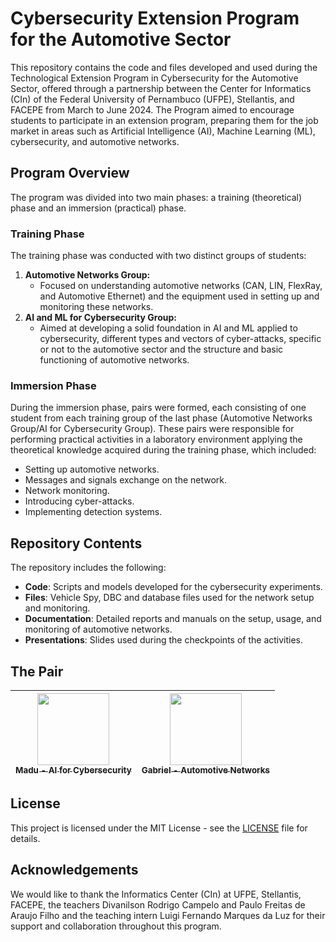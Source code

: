 # Cybersecurity Extension Program for the Automotive Sector
This repository contains the code and files developed and used during the Technological Extension Program in Cybersecurity for the Automotive Sector, offered through a partnership between the Center for Informatics (CIn) of the Federal University of Pernambuco (UFPE), Stellantis, and FACEPE from March to June 2024. The Program aimed to encourage students to participate in an extension program, preparing them for the job market in areas such as Artificial Intelligence (AI), Machine Learning (ML), cybersecurity, and automotive networks.

## Program Overview
The program was divided into two main phases: a training (theoretical) phase and an immersion (practical) phase.

### Training Phase
The training phase was conducted with two distinct groups of students:
1. **Automotive Networks Group:**
   - Focused on understanding automotive networks (CAN, LIN, FlexRay, and Automotive Ethernet) and the equipment used in setting up and monitoring these networks.
2. **AI and ML for Cybersecurity Group:**
   - Aimed at developing a solid foundation in AI and ML applied to cybersecurity, different types and vectors of cyber-attacks, specific or not to the automotive sector and the structure and basic functioning of automotive networks.

### Immersion Phase
During the immersion phase, pairs were formed, each consisting of one student from each training group of the last phase (Automotive Networks Group/AI for Cybersecurity Group). These pairs were responsible for performing practical activities in a laboratory environment applying the theoretical knowledge acquired during the training phase, which included:

- Setting up automotive networks.
- Messages and signals exchange on the network.
- Network monitoring.
- Introducing cyber-attacks.
- Implementing detection systems.

## Repository Contents
The repository includes the following:

- **Code**: Scripts and models developed for the cybersecurity experiments.
- **Files**: Vehicle Spy, DBC and database files used for the network setup and monitoring.
- **Documentation**: Detailed reports and manuals on the setup, usage, and monitoring of automotive networks.
- **Presentations**: Slides used during the checkpoints of the activities.

## The Pair
| [<img src="https://avatars.githubusercontent.com/u/103337809" width=115><br><sub>Madu - AI for Cybersecurity</sub>](https://github.com/maduMelo) | [<img src="https://avatars.githubusercontent.com/u/68998580" width=115><br><sub>Gabriel - Automotive Networks</sub>](https://github.com/zGabrie1) |
|:--------------------------------------------------------------------------------------------------------------------------------------------:|:--------------------------------------------------------------------------------------------------------------------------------------------:|

## License
This project is licensed under the MIT License - see the [LICENSE](LICENSE) file for details.

## Acknowledgements
We would like to thank the Informatics Center (CIn) at UFPE, Stellantis, FACEPE, the teachers Divanilson Rodrigo Campelo and Paulo Freitas de Araujo Filho and the teaching intern Luigi Fernando Marques da Luz for their support and collaboration throughout this program.

